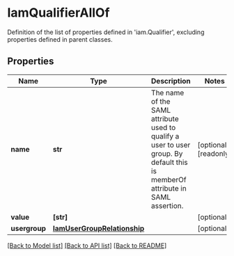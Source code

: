# IamQualifierAllOf

Definition of the list of properties defined in 'iam.Qualifier', excluding properties defined in parent classes.
## Properties
Name | Type | Description | Notes
------------ | ------------- | ------------- | -------------
**name** | **str** | The name of the SAML attribute used to qualify a user to user group. By default this is memberOf attribute in SAML assertion. | [optional] [readonly] 
**value** | **[str]** |  | [optional] 
**usergroup** | [**IamUserGroupRelationship**](IamUserGroupRelationship.md) |  | [optional] 

[[Back to Model list]](../README.md#documentation-for-models) [[Back to API list]](../README.md#documentation-for-api-endpoints) [[Back to README]](../README.md)


